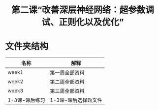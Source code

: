 <h1 align="center">第二课“改善深层神经网络：超参数调试、正则化以及优化”</h1>

# 文件夹结构

名称 | 解释
---- | ---
week1 | 第一周全部资料
week2 | 第二周全部资料
week3 | 第三周全部资料
1-3课-课后练习 | 1-3课-课后选择题文件
